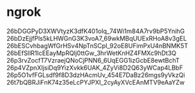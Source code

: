# ngrok

26bDGGPyD3XWVtyzK3dfK401oIq_74Wi1m84A7rv9bP5YnihG
26bDzEjjfPls5kLHWGnG3K3voA7_69wkMBqUUExRHoA8v3gEL
26bESCvhbagWfGrHSv4NpTnSCpI_92oE8UFimPxU4nBNMK5T
26bEfSIlR1IcEEayMpRQlj0ttGw_3hrWetKnHZ4FMXc9hDt3Q
26p3rvZocfT7VzraejQNoCjPNN6_6UqEGG1izGcbE8ewtBchT
26p4VZpnXIjsiDq9YizXvkk6UAK_4ZyVi8D2Q63yWCap4LBbF
26p5O1vfFGLsdf9f8D3dzHAcmUv_454E7DaBz26mgs9yVkzQi
26t7bQBRJiFnK74z35eLcPYJPXI_2cyAyXVcEAnMTV9eAaYZw
